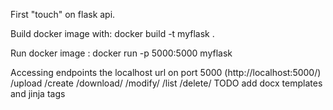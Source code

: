 First "touch" on flask api.

Build docker image with:
    docker build -t myflask .
    
Run docker image :
    docker run -p 5000:5000 myflask

Accessing endpoints the localhost url on port 5000 (http://localhost:5000/) 
/upload
/create
/download/<filename>
/modify/<filename>
/list
/delete/<filename>
TODO
add docx templates and jinja tags
